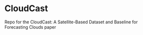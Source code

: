 # CloudCast
Repo for the CloudCast: A Satellite-Based Dataset and Baseline for Forecasting Clouds paper
